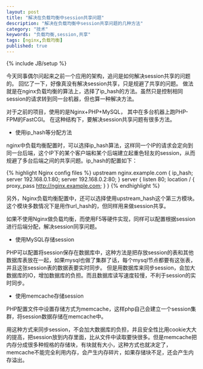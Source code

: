 ```yaml
---
layout: post
title: "解决在负载均衡中session共享问题"
description: "解决在负载均衡中session共享问题的几种方法"
category: "技术"
keywords: "负载均衡,session,共享"
tags: [nginx,负载均衡]
published: true
---
```

{% include JB/setup %}

今天同事偶尔问起来之前一个应用的架构，追问是如何解决session共享的问题的。
回忆了一下，好像真没有解决session共享，只是规避了共享的问题。
做法就是在nginx负载均衡的算法上，选择了ip_hash的方法。虽然只是控制相同session的请求转到同一台机器，但也算一种解决方法。

对于之前的项目，使用的是Nginx+PHP+MySQL，
其中在多台机器上跑PHP-FPM的FastCGI。
在这种结构下，要解决session共享问题有很多方法。

* 使用ip_hash等分配方法

nginx中负载均衡配置时，可以选择ip_hash算法，这样同一个IP的请求会定向到同一台后端，这个IP下的某个客户端和某个后端建立起重色轻友的session，从而规避了多台后端之间的共享问题。ip_hash的配置如下：

{% highlight Nginx config files %}
upstream nginx.example.com
{
    ip_hash;
    server 192.168.0.1:80; 
    server 192.168.0.2:80;
}
server
{
    listen 80;
    location /
    {
        proxy_pass http://nginx.example.com;
    }
}
{% endhighlight %}

另外，Nginx负载均衡配置中，还可以选择使用upstream_hash这个第三方模块。这个模块多数情况下是用作url_hash的，但同样用来做session共享。

如果不使用Nginx做负载均衡，而使用F5等硬件实现，同样可以配置根据session进行后端分配，解决session同享问题。

* 使用MySQL存储session

PHP可以配置将session保存在数据库中，这种方法是把存放session的表和其他数据库表放在一起，如果mysql也做了集群了话，每个mysql节点都要有这张表，并且这张session表的数据表要实时同步。
但是用数据库来同步session，会加大数据库的IO，增加数据库的负担。而且数据库读写速度较慢，不利于session的实时同步。

* 使用memcache存储session

PHP配置文件中设置存储方式为memcache，这样php自己会建立一个session集群，将session数据存储在memcache中。

用这种方式来同步session，不会加大数据库的负担，并且安全性比用cookie大大的提高，把session放到内存里面，比从文件中读取要快很多。但是memcache把内存分成很多种规格的存储块，有块就有大小，这种方式也就决定了，memcache不能完全利用内存，会产生内存碎片，如果存储块不足，还会产生内存溢出。



